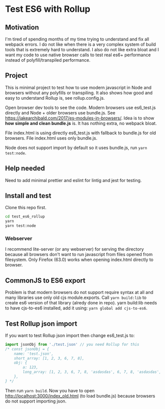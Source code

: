 # Test ES6 with Rollup

## Motivation

I'm tired of spending months of my time trying to understand and fix all webpack errors. I do not like when there is a very complex system of build tools that is extremely hard to understand. I also do not like extra bloat and I want my code to use native browser calls to test real es6+ performance instead of polyfill/transpiled performance.

## Project

This is minimal project to test how to use modern javascript in Node and browsers without any polyfills or transpiling. It also shows how good and easy to understand Rollup is, see rollup.config.js.

Open browser dev tools to see the code. Modern browsers use es6_test.js directly and Node + older browsers use bundle.js. See <https://jakearchibald.com/2017/es-modules-in-browsers/>.
Idea is to show **how simple and clean bundle.js** is. It has nothing extra, no webpack bloat.

File index.html is using directly es6_test.js with fallback to bundle.js for old browsers. File index.html uses only bundle.js.

Node does not support import by default so it uses bundle.js, run ```yarn test:node```.

## Help needed

Need to add minimal prettier and eslint for lintig and jest for testing.

## Install and test

Clone this repo first.

```bash
cd test_es6_rollup
yarn
yarn test:node
```

### Webserver

I recommend lite-server (or any webserver) for serving the directory because all browsers don't want to run javascript from files opened from filesystem. Only Firefox (63.0) works when opening index.html directly to browser.


## CommonJS to ES6 export

Problem is that modern browsers do not support require syntax at all and many libraries use only old cjs module.exports. Call ```yarn build:lib``` to create es6 version of that library (alredy done in repo). yarn build:lib needs to have cjs-to-es6 installed, add it using: ```yarn global add cjs-to-es6```.

## Test Rollup json import

If you want to test Rollup json import then change es6_test.js to:
```js
import jsonObj from './test.json' // you need Rollup for this
/* const jsonObj = {
	name: 'test.json',
	short_array: [1, 2, 3, 6, 7, 8],
	obj: {
		a: 123,
		long_array: [1, 2, 3, 6, 7, 8, 'asdasdas', 6, 7, 8, 'asdasdas', 'werwerwe', 'werwerweasdasdas'],
	},
} */
```

Then run ```yarn build```. Now you have to open <http://localhost:3000/index_old.html> (to load bundle.js) because browsers do not support importing json.
